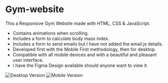 # Gym-website

This a Responsive Gym Website made with HTML, CSS & JavaScript.
- Contains animations when scrolling.
- Includes a form to calculate body mass index.
- Includes a form to send emails but I have not added the email.js details.
- Developed first with the Mobile First methodology, then for desktop.
- Compatible with all mobile devices and with a beautiful and pleasant user interface.
- I have the Figma Design available should anyone want to view it.

![Desktop Version](https://github.com/LiamThomas21/Gym-website/assets/123399807/8a89f2ff-a1d9-4837-a940-e2c4349b789c)
![Mobile Version](https://github.com/LiamThomas21/Gym-website/assets/123399807/6207962a-a695-4ba0-81c2-01dcb738c35d)
